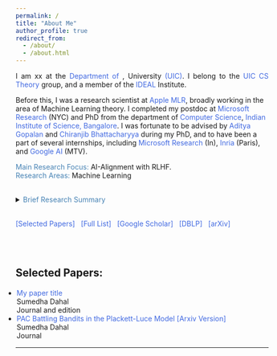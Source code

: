 ```yaml
---
permalink: /
title: "About Me"
author_profile: true
redirect_from: 
  - /about/
  - /about.html
---
```


<html>
<head>
<style>
a:link {
  color: RoyalBlue;
  background-color: transparent;
  text-decoration: none;
}

a:visited {
  color: Purple;
  background-color: transparent;
  text-decoration: none;
}

a:hover {
  color: RoyalBlue;
  background-color: transparent;
  text-decoration: underline;
}

a:active {
  color: DarkRed;
  background-color: transparent;
  text-decoration: underline;
}
</style>  
</head>  
  
<body>

  
<p align="justify" vspace = "-0px" width="200px"> I am xx at the <a href="https://cs.uic.edu/">Department of </a>, University  <a href="https://www.uic.edu/">(UIC)</a>. I belong to the <a href="https://cstheory.lab.uic.edu/">UIC CS Theory</a> group, and a member of the <a href="https://www.ideal-institute.org">IDEAL</a> Institute.
  
  Before this, I was a research scientist at <a href="https://machinelearning.apple.com/">Apple MLR</a>, broadly working in the area of Machine Learning theory. I completed my postdoc at <a href="https://www.microsoft.com/en-us/research/lab/microsoft-research-new-york/">Microsoft Research</a> (NYC) and PhD from the department of <a href="https://www.csa.iisc.ac.in">Computer Science</a>, <a href="https://iisc.ac.in/">Indian Institute of Science, Bangalore</a>. I was fortunate to be advised by <a href="https://ece.iisc.ac.in/~aditya/">Aditya Gopalan</a> and <a href="https://eecs.iisc.ac.in/people/chiranjib-bhattacharyya/">Chiranjib Bhattacharyya</a> during my PhD, and to have been a part of several internships, including <a href="https://www.microsoft.com/en-us/research/lab/microsoft-research-india/">Microsoft Research</a> (In), <a href="https://www.inria.fr/en/centre-inria-de-paris">Inria</a> (Paris), and <a href="https://ai.google/">Google AI </a>(MTV).
  </p>   


<font color="SteelBlue">Main Research Focus:</font> AI-Alignment with RLHF. 
<br>
<font color="SteelBlue">Research Areas:</font> Machine Learning 
<br><br>

<details>
<summary><span style="color:SteelBlue;" align="justify"> <font color="SteelBlue">Brief Research Summary</font> </span></summary>
<span class="abstract-text" style="font-size:1em; color:Black; text-align: justify">
 <p align="justify"> 
   My primary research focuses on developing. 
   
<br> <br>

Extra description
</p> 
</span>
</details>

<br>

<!-- <details>
<summary><span style="color:SteelBlue;"> Short Bio [In third person]</span></summary>
<p align="justify">Sumedha Dahal is an in the Department of  at the University of Illinois Chicago (UIC). Prior to this, she was a Research Scientist at Apple MLR, working on Machine Learning theory, and a short-term visiting faculty at the Toyota Technological Institute at Chicago (TTIC). She completed her postdoctoral research at Microsoft Research New York City and earned her PhD from the Indian Institute of Science, Bangalore, advised by Aditya Gopalan and Chiranjib Bhattacharyya. She has also interned at Microsoft Research Bangalore, Inria Paris, and Google AI Mountain View.
    <br>
Her primary research focuses on AI alignment.    
    <br>
Sumedha has organized several workshops and tutorials in recent years. In addition, Sumedha has also served in several **panel discussions and senior reviewing committees** for major Machine Learning conferences. </p>
</details>

She has also interned at Microsoft -->

<a href="https://Sumu54.github.io#selected_publications">[Selected Papers]</a> &nbsp;
<a href="https://Sumu54.github.io/publications#full_publications" target="_blank">[Full List]</a> &nbsp;
<a href="[https://scholar.google.co.in/citations?user=7a49tQYAAAAJ&hl=en]([https://scholar.google.com/citations?user=zSO66YwAAAAJ&hl=en](https://scholar.google.com/citations?user=zSO66YwAAAAJ&hl=en))" target="_blank">[Google Scholar]</a> &nbsp;
<a href="https://dblp.org/pid/14/10003.html" target="_blank">[DBLP]</a> &nbsp;
<a href="https://arxiv.org" target="_blank">[arXiv]</a>

<br><br>



<h2 style="color:SteelBlue;"><a id="selected_publications">Selected Papers:</a></h2>

<ul style="margin:1;padding:1" vspace = "-0px">
  <li>  <a href="https://arxiv.org/abs/2402.18917" target="_blank" LINK="red">My paper title</a>
  <br>  Sumedha Dahal
  <br> Journal and edition  
  </li>
                                                    

  <li>  <a href="http://proceedings.mlr.press/v98/Dahal19a.html" target="_blank"> PAC Battling Bandits in the Plackett-Luce Model</a> <a href="https://arxiv.org/abs/1808.04008" target="_blank"> [Arxiv Version]</a>
  <br>  Sumedha Dahal
  <br> Journal
  </li>
</ul>

<hr style="color:black;"> 
 
 
</body>
</html>

<!--Email: firstname.lastname @ microsoft.com-->
